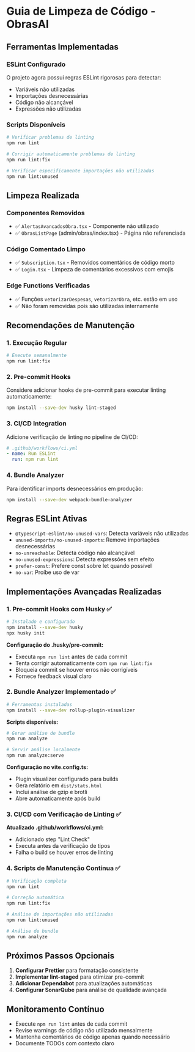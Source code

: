 # Guia de Limpeza de Código - ObrasAI

## Ferramentas Implementadas

### ESLint Configurado
O projeto agora possui regras ESLint rigorosas para detectar:
- Variáveis não utilizadas
- Importações desnecessárias
- Código não alcançável
- Expressões não utilizadas

### Scripts Disponíveis

```bash
# Verificar problemas de linting
npm run lint

# Corrigir automaticamente problemas de linting
npm run lint:fix

# Verificar especificamente importações não utilizadas
npm run lint:unused
```

## Limpeza Realizada

### Componentes Removidos
- ✅ `AlertasAvancadosObra.tsx` - Componente não utilizado
- ✅ `ObrasListPage` (admin/obras/index.tsx) - Página não referenciada

### Código Comentado Limpo
- ✅ `Subscription.tsx` - Removidos comentários de código morto
- ✅ `Login.tsx` - Limpeza de comentários excessivos com emojis

### Edge Functions Verificadas
- ✅ Funções `vetorizarDespesas`, `vetorizarObra`, etc. estão em uso
- ✅ Não foram removidas pois são utilizadas internamente

## Recomendações de Manutenção

### 1. Execução Regular
```bash
# Execute semanalmente
npm run lint:fix
```

### 2. Pre-commit Hooks
Considere adicionar hooks de pre-commit para executar linting automaticamente:

```bash
npm install --save-dev husky lint-staged
```

### 3. CI/CD Integration
Adicione verificação de linting no pipeline de CI/CD:

```yaml
# .github/workflows/ci.yml
- name: Run ESLint
  run: npm run lint
```

### 4. Bundle Analyzer
Para identificar imports desnecessários em produção:

```bash
npm install --save-dev webpack-bundle-analyzer
```

## Regras ESLint Ativas

- `@typescript-eslint/no-unused-vars`: Detecta variáveis não utilizadas
- `unused-imports/no-unused-imports`: Remove importações desnecessárias
- `no-unreachable`: Detecta código não alcançável
- `no-unused-expressions`: Detecta expressões sem efeito
- `prefer-const`: Prefere const sobre let quando possível
- `no-var`: Proíbe uso de var

## Implementações Avançadas Realizadas

### 1. Pre-commit Hooks com Husky ✅
```bash
# Instalado e configurado
npm install --save-dev husky
npx husky init
```

**Configuração do .husky/pre-commit:**
- Executa `npm run lint` antes de cada commit
- Tenta corrigir automaticamente com `npm run lint:fix`
- Bloqueia commit se houver erros não corrigíveis
- Fornece feedback visual claro

### 2. Bundle Analyzer Implementado ✅
```bash
# Ferramentas instaladas
npm install --save-dev rollup-plugin-visualizer
```

**Scripts disponíveis:**
```bash
# Gerar análise de bundle
npm run analyze

# Servir análise localmente
npm run analyze:serve
```

**Configuração no vite.config.ts:**
- Plugin visualizer configurado para builds
- Gera relatório em `dist/stats.html`
- Inclui análise de gzip e brotli
- Abre automaticamente após build

### 3. CI/CD com Verificação de Linting ✅
**Atualizado .github/workflows/ci.yml:**
- Adicionado step "Lint Check"
- Executa antes da verificação de tipos
- Falha o build se houver erros de linting

### 4. Scripts de Manutenção Contínua ✅
```bash
# Verificação completa
npm run lint

# Correção automática
npm run lint:fix

# Análise de importações não utilizadas
npm run lint:unused

# Análise de bundle
npm run analyze
```

## Próximos Passos Opcionais

1. **Configurar Prettier** para formatação consistente
2. **Implementar lint-staged** para otimizar pre-commit
3. **Adicionar Dependabot** para atualizações automáticas
4. **Configurar SonarQube** para análise de qualidade avançada

## Monitoramento Contínuo

- Execute `npm run lint` antes de cada commit
- Revise warnings de código não utilizado mensalmente
- Mantenha comentários de código apenas quando necessário
- Documente TODOs com contexto claro
